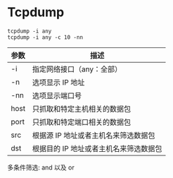 # Tcpdump

```
tcpdump -i any
tcpdump -i any -c 10 -nn
```

参数 | 描述
--- | ---
-i | 指定网络接口（any：全部）
-n | 选项显示 IP 地址
-nn | 选项显示端口号
host | 只抓取和特定主机相关的数据包
port | 只抓取和特定端口相关的数据包
src | 根据源 IP 地址或者主机名来筛选数据包
dst | 根据目的 IP 地址或者主机名来筛选数据包


多条件筛选:
and 以及 or
